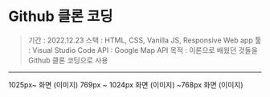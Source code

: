 # Github 클론 코딩

> 기간 : 2022.12.23
> 스택 : HTML, CSS, Vanilla JS, Responsive Web app
> 툴 : Visual Studio Code
> API : Google Map API
> 목적 : 이론으로 배웠던 것들을 Github 클론 코딩으로 사용

---

1025px~ 화면
(이미지)
769px ~ 1024px 화면
(이미지)
~768px 화면
(이미지)
